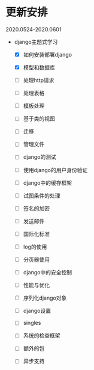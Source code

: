 # 更新安排

2020.0524-2020.0601

+ django主题式学习

  - [x] 如何安装部署django

  - [x] 模型和数据库

  - [ ] 处理http请求

  - [ ] 处理表格

  - [ ] 模板处理

  - [ ] 基于类的视图

  - [ ] 迁移

  - [ ] 管理文件

  - [ ] django的测试

  - [ ] 使用django的用户身份验证

  - [ ] django中的缓存框架

  - [ ] 试图条件的处理

  - [ ] 签名的加密

  - [ ] 发送邮件

  - [ ] 国际化标准

  - [ ] log的使用

  - [ ] 分页器使用

  - [ ] django中的安全控制

  - [ ] 性能与优化

  - [ ] 序列化django对象

  - [ ] django设置

  - [ ] singles

  - [ ] 系统的检查框架

  - [ ] 额外的包

  - [ ] 异步支持

    

